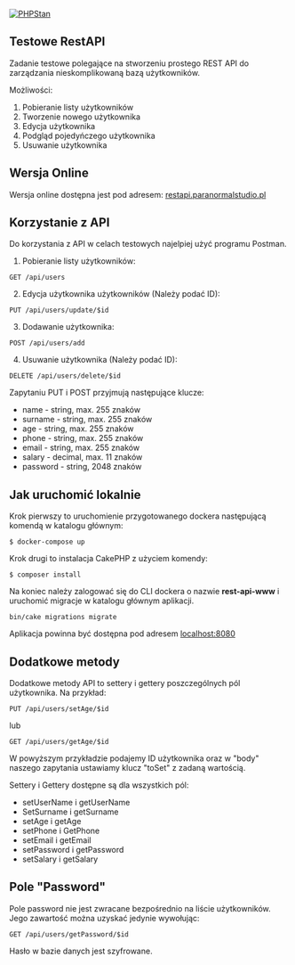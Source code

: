 [![PHPStan](https://img.shields.io/badge/PHPStan-level%207-brightgreen.svg?style=flat-square)](https://github.com/phpstan/phpstan)

## Testowe RestAPI

Zadanie testowe polegające na stworzeniu prostego REST API do zarządzania nieskomplikowaną bazą użytkowników. 

Możliwości:
1. Pobieranie listy użytkowników
2. Tworzenie nowego użytkownika
3. Edycja użytkownika
4. Podgląd pojedyńczego użytkownika
5. Usuwanie użytkownika

## Wersja Online

Wersja online dostępna jest pod adresem: [restapi.paranormalstudio.pl](https://restapi.paranormalstudio.pl)

## Korzystanie z API

Do korzystania z API w celach testowych najelpiej użyć programu Postman. 

1. Pobieranie listy użytkowników:
```
GET /api/users
```

2. Edycja użytkownika użytkowników (Należy podać ID):
```
PUT /api/users/update/$id
```

3. Dodawanie użytkownika:
```
POST /api/users/add
```

4. Usuwanie użytkownika (Należy podać ID):
```
DELETE /api/users/delete/$id
```

Zapytaniu PUT i POST przyjmują następujące klucze:
* name - string, max. 255 znaków
* surname - string, max. 255 znaków
* age - string, max. 255 znaków
* phone - string, max. 255 znaków
* email - string, max. 255 znaków
* salary - decimal, max. 11 znaków
* password - string, 2048 znaków

## Jak uruchomić lokalnie

Krok pierwszy to uruchomienie przygotowanego dockera następującą komendą w katalogu głównym:
```
$ docker-compose up
```

Krok drugi to instalacja CakePHP z użyciem komendy:

```
$ composer install
```

Na koniec należy zalogować się do CLI dockera o nazwie **rest-api-www** i uruchomić migracje w katalogu głównym aplikacji.

```
bin/cake migrations migrate
```

Aplikacja powinna być dostępna pod adresem [localhost:8080](http://localhost:8080)

## Dodatkowe metody

Dodatkowe metody API to settery i gettery poszczególnych pól użytkownika. Na przykład:

```
PUT /api/users/setAge/$id
```

lub

```
GET /api/users/getAge/$id
```

W powyższym przykładzie podajemy ID użytkownika oraz w "body" naszego zapytania ustawiamy klucz "toSet" z zadaną wartością.

Settery i Gettery dostępne są dla wszystkich pól:
* setUserName i getUserName
* SetSurname i getSurname
* setAge i getAge
* setPhone i GetPhone
* setEmail i getEmail
* setPassword i getPassword
* setSalary i getSalary

## Pole "Password"

Pole password nie jest zwracane bezpośrednio na liście użytkowników. Jego zawartość można uzyskać jedynie wywołując:

```
GET /api/users/getPassword/$id
```

Hasło w bazie danych jest szyfrowane. 
